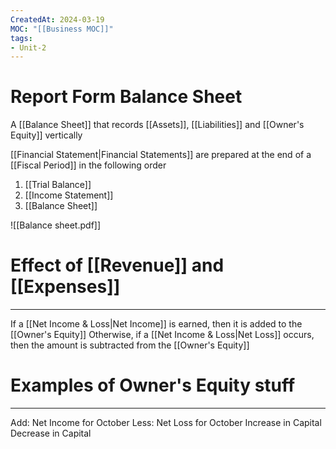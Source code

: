 ```yaml
---
CreatedAt: 2024-03-19
MOC: "[[Business MOC]]"
tags:
- Unit-2
---
```

# Report Form Balance Sheet
A [[Balance Sheet]] that records [[Assets]], [[Liabilities]] and [[Owner's Equity]] vertically

[[Financial Statement|Financial Statements]] are prepared at the end of a [[Fiscal Period]] in the following order
1. [[Trial Balance]]
2. [[Income Statement]]
3. [[Balance Sheet]]

![[Balance sheet.pdf]]
# Effect of [[Revenue]] and [[Expenses]]
---
If a [[Net Income & Loss|Net Income]] is earned, then it is added to the [[Owner's Equity]]
Otherwise, if a [[Net Income & Loss|Net Loss]] occurs, then the amount is subtracted from the [[Owner's Equity]]

# Examples of Owner's Equity stuff
---
Add: Net Income for October
Less: Net Loss for October
Increase in Capital
Decrease in Capital

